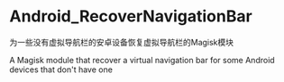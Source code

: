 # Android_RecoverNavigationBar
为一些没有虚拟导航栏的安卓设备恢复虚拟导航栏的Magisk模块

A Magisk module that recover a virtual navigation bar for some Android devices that don't have one
